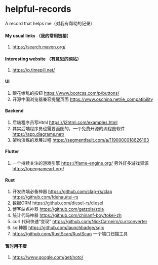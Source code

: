 # helpful-records
A record that helps me（对我有帮助的记录）

#### My usual links （我的常用链接）

1. https://search.maven.org/

#### Interesting website （有意思的网站）

1. https://p.timepill.net/

#### UI

1. 眼花缭乱的按钮 https://www.bootcss.com/p/buttons/
2. 开源中国浏览器兼容提醒页面 https://www.oschina.net/ie_compatibility


#### Backend

1. 后端程序员写Html https://j2html.com/examples.html
2. 其实后端程序员也需要画图的，一个免费开源的流程图软件 https://app.diagrams.net/
3. 架构演练的发展过程 https://segmentfault.com/a/1190000018626163

#### Flutter

1. 一个持续关注的游戏引擎 https://flame-engine.org/  另外好多游戏资源 https://opengameart.org/

#### Rust
1. 开发终端必备神器 https://github.com/clap-rs/clap  https://github.com/fdehau/tui-rs
2. 数据ORM https://github.com/diesel-rs/diesel
3. 博客站点神器 https://github.com/getzola/zola
4. 统计代码神器 https://github.com/chinanf-boy/tokei-zh
5. curl 代码快速“变现” https://github.com/NickCarneiro/curlconverter
6. sql神器 https://github.com/launchbadge/sqlx
7. https://github.com/RustScan/RustScan 一个端口扫描工具

#### 暂时用不着
1. https://www.google.com/get/noto/
